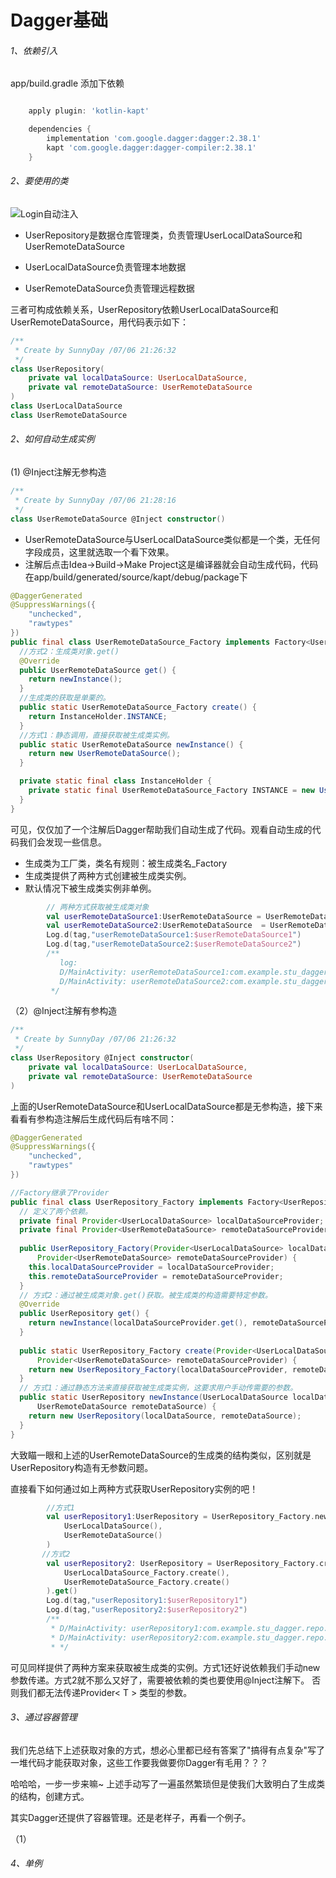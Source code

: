 # Dagger基础

###### 1、依赖引入

app/build.gradle 添加下依赖

```groovy

    apply plugin: 'kotlin-kapt'

    dependencies {
        implementation 'com.google.dagger:dagger:2.38.1'
        kapt 'com.google.dagger:dagger-compiler:2.38.1'
    }
```
###### 2、要使用的类

![Login自动注入](https://gitee.com/sunnnydaydev/my-pictures/raw/master/github/di/userrepo.png)


- UserRepository是数据仓库管理类，负责管理UserLocalDataSource和UserRemoteDataSource

- UserLocalDataSource负责管理本地数据

- UserRemoteDataSource负责管理远程数据

三者可构成依赖关系，UserRepository依赖UserLocalDataSource和UserRemoteDataSource，用代码表示如下：

```kotlin
/**
 * Create by SunnyDay /07/06 21:26:32
 */
class UserRepository(
    private val localDataSource: UserLocalDataSource,
    private val remoteDataSource: UserRemoteDataSource
)
class UserLocalDataSource
class UserRemoteDataSource
```

###### 2、如何自动生成实例

  (1) @Inject注解无参构造

```kotlin
/**
 * Create by SunnyDay /07/06 21:28:16
 */
class UserRemoteDataSource @Inject constructor()
```
- UserRemoteDataSource与UserLocalDataSource类似都是一个类，无任何字段成员，这里就选取一个看下效果。
- 注解后点击Idea->Build->Make Project这是编译器就会自动生成代码，代码在app/build/generated/source/kapt/debug/package下

```java
@DaggerGenerated
@SuppressWarnings({
    "unchecked",
    "rawtypes"
})
public final class UserRemoteDataSource_Factory implements Factory<UserRemoteDataSource> {
  //方式2：生成类对象.get()
  @Override
  public UserRemoteDataSource get() {
    return newInstance();
  }
  //生成类的获取是单栗的。
  public static UserRemoteDataSource_Factory create() {
    return InstanceHolder.INSTANCE;
  }
  //方式1：静态调用，直接获取被生成类实例。
  public static UserRemoteDataSource newInstance() {
    return new UserRemoteDataSource();
  }

  private static final class InstanceHolder {
    private static final UserRemoteDataSource_Factory INSTANCE = new UserRemoteDataSource_Factory();
  }
}
```
可见，仅仅加了一个注解后Dagger帮助我们自动生成了代码。观看自动生成的代码我们会发现一些信息。


- 生成类为工厂类，类名有规则：被生成类名_Factory
- 生成类提供了两种方式创建被生成类实例。
- 默认情况下被生成类实例非单例。

```kotlin
        // 两种方式获取被生成类对象
        val userRemoteDataSource1:UserRemoteDataSource = UserRemoteDataSource_Factory.newInstance()
        val userRemoteDataSource2:UserRemoteDataSource  = UserRemoteDataSource_Factory.create().get()
        Log.d(tag,"userRemoteDataSource1:$userRemoteDataSource1")
        Log.d(tag,"userRemoteDataSource2:$userRemoteDataSource2")
        /**
           log:
           D/MainActivity: userRemoteDataSource1:com.example.stu_dagger.repo.UserRemoteDataSource@67f5a77
           D/MainActivity: userRemoteDataSource2:com.example.stu_dagger.repo.UserRemoteDataSource@d3f6e4
         */
```
（2）@Inject注解有参构造

```kotlin
/**
 * Create by SunnyDay /07/06 21:26:32
 */
class UserRepository @Inject constructor(
    private val localDataSource: UserLocalDataSource,
    private val remoteDataSource: UserRemoteDataSource
)
```

上面的UserRemoteDataSource和UserLocalDataSource都是无参构造，接下来看看有参构造注解后生成代码后有啥不同：

```java
@DaggerGenerated
@SuppressWarnings({
    "unchecked",
    "rawtypes"
})

//Factory继承了Provider
public final class UserRepository_Factory implements Factory<UserRepository> {
  // 定义了两个依赖。   
  private final Provider<UserLocalDataSource> localDataSourceProvider;
  private final Provider<UserRemoteDataSource> remoteDataSourceProvider;
  
  public UserRepository_Factory(Provider<UserLocalDataSource> localDataSourceProvider,
      Provider<UserRemoteDataSource> remoteDataSourceProvider) {
    this.localDataSourceProvider = localDataSourceProvider;
    this.remoteDataSourceProvider = remoteDataSourceProvider;
  }
  // 方式2：通过被生成类对象.get()获取。被生成类的构造需要特定参数。
  @Override
  public UserRepository get() {
    return newInstance(localDataSourceProvider.get(), remoteDataSourceProvider.get());
  }
  
  public static UserRepository_Factory create(Provider<UserLocalDataSource> localDataSourceProvider,
      Provider<UserRemoteDataSource> remoteDataSourceProvider) {
    return new UserRepository_Factory(localDataSourceProvider, remoteDataSourceProvider);
  }
  // 方式1：通过静态方法来直接获取被生成类实例，这要求用户手动传需要的参数。
  public static UserRepository newInstance(UserLocalDataSource localDataSource,
      UserRemoteDataSource remoteDataSource) {
    return new UserRepository(localDataSource, remoteDataSource);
  }
}
```
大致瞄一眼和上述的UserRemoteDataSource的生成类的结构类似，区别就是UserRepository构造有无参数问题。

直接看下如何通过如上两种方式获取UserRepository实例的吧！

```kotlin
        //方式1
        val userRepository1:UserRepository = UserRepository_Factory.newInstance(
            UserLocalDataSource(),
            UserRemoteDataSource()
        )
       //方式2
        val userRepository2: UserRepository = UserRepository_Factory.create(
            UserLocalDataSource_Factory.create(),
            UserRemoteDataSource_Factory.create()
        ).get()
        Log.d(tag,"userRepository1:$userRepository1")
        Log.d(tag,"userRepository2:$userRepository2")
        /**
         * D/MainActivity: userRepository1:com.example.stu_dagger.repo.UserRepository@d4b9d50
         * D/MainActivity: userRepository2:com.example.stu_dagger.repo.UserRepository@f008b49
         * */

```
可见同样提供了两种方案来获取被生成类的实例。方式1还好说依赖我们手动new 参数传递。方式2就不那么又好了，需要被依赖的类也要使用@Inject注解下。
否则我们都无法传递Provider< T > 类型的参数。

###### 3、通过容器管理

我们先总结下上述获取对象的方式，想必心里都已经有答案了"搞得有点复杂"写了一堆代码才能获取对象，这些工作要我做要你Dagger有毛用？？？

哈哈哈，一步一步来嘛~ 上述手动写了一遍虽然繁琐但是使我们大致明白了生成类的结构，创建方式。

其实Dagger还提供了容器管理。还是老样子，再看一个例子。

（1）

###### 4、单例

